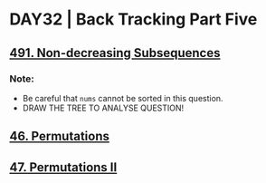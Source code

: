# DAY32 | Back Tracking Part Five

## [491. Non-decreasing Subsequences](https://leetcode.com/problems/non-decreasing-subsequences/description/)
### Note:
- Be careful that `nums` cannot be sorted in this question. 
- DRAW THE TREE TO ANALYSE QUESTION!
## [46. Permutations](https://leetcode.com/problems/permutations/description/)
## [47. Permutations II](https://leetcode.com/problems/permutations-ii/)

